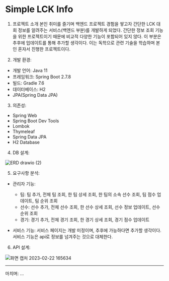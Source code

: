 # Simple LCK Info

1. 프로젝트 소개
본인 취미를 즐기며 백엔드 프로젝트 경험을 쌓고자 간단한 LCK 대회 정보를 알려주는 서비스(백엔드 부분)를 개발하게 되었다.
간단한 정보 조회 기능을 위한 프로젝트이기 때문에 비교적 다양한 기능이 포함되어 있지 않다. 이 부분은 추후에 업데이트를 통해 추가할 생각이다.
이는 독학으로 관련 기술을 학습하며 본인 혼자서 진행한 프로젝트이다.

2. 개발 환경:
  * 개발 언어: Java 11
  * 프레임워크: Spring Boot 2.7.8
  * 빌드: Gradle 7.6
  * 데이터베이스: H2
  * JPA(Spring Data JPA)
  
3. 의존성:
  * Spring Web
  * Spring Boot Dev Tools
  * Lombok
  * Thymeleaf
  * Spring Data JPA
  * H2 Database

4. DB 설계:

![ERD drawio (2)](https://user-images.githubusercontent.com/85011505/220539778-16be999b-8421-422a-803b-73af6268f598.png)

5. 요구사항 분석:
  * 관리자 기능:
    * 팀: 팀 추가, 전체 팀 조회, 한 팀 상세 조회, 한 팀의 소속 선수 조회, 팀 점수 업데이트, 팀 순위 조회
    * 선수: 선수 추가, 전체 선수 조회, 한 선수 상세 조회, 선수 정보 업데이트, 선수 순위 조회
    * 경기: 경기 추가, 전체 경기 조회, 한 경기 상세 조회, 경기 점수 업데이트
  
  * 서비스 기능: 서비스 페이지는 개발 미정이며, 추후에 가능하다면 추가할 생각이다. 서비스 기능은 api로 정보를 넘겨주는 것으로 대체한다.

6. API 설계:

![화면 캡처 2023-02-22 165634](https://user-images.githubusercontent.com/85011505/220557748-d7039714-f286-4f18-aca9-c094152c7d9d.png)

---

마치며: ...
